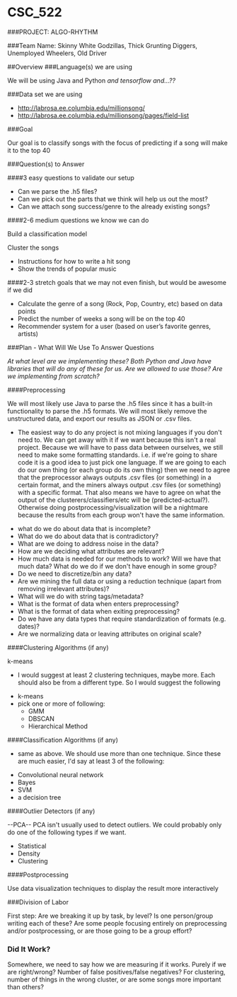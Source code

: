 # CSC_522

###PROJECT: ALGO-RHYTHM

###Team Name: Skinny White Godzillas, Thick Grunting Diggers, Unemployed Wheelers, Old Driver

##Overview
###Language(s) we are using 

We will be using Java and Python *and tensorflow and...??*

###Data set we are using
* http://labrosa.ee.columbia.edu/millionsong/
* http://labrosa.ee.columbia.edu/millionsong/pages/field-list 

###Goal

Our goal is to classify songs with the focus of predicting if a song will make it to the top 40

###Question(s) to Answer

####3 easy questions to validate our setup

- 	Can we parse the .h5 files?
- 	Can we pick out the parts that we think will help us out the most?
- 	Can we attach song success/genre to the already existing songs?

####2-6 medium questions we know we can do

Build a classification model

Cluster the songs

-	Instructions for how to write a hit song
- 	Show the trends of popular music

####2-3 stretch goals that we may not even finish, but would be awesome if we did

- Calculate the genre of a song (Rock, Pop, Country, etc) based on data points
- Predict the number of weeks a song will be on the top 40
- Recommender system for a user (based on user’s favorite genres, artists)



###Plan - What Will We Use To Answer Questions

*At what level are we implementing these?  Both Python and Java have libraries that will do any of these for us.  Are we allowed to use those?  Are we implementing from scratch?*


####Preprocessing

We will most likely use Java to parse the .h5 files since it has a built-in functionality to parse the .h5 formats.  We will most likely remove the unstructured data, and export our results as JSON or .csv files.

* The easiest way to do any project is not mixing languages if you don't need to.  We can get away with it if we want because this isn't a real project. Because we will have to pass data between ourselves, we still need to make some formatting standards.  i.e. if we're going to share code it is a good idea to just pick one language.  If we are going to each do our own thing (or each group do its own thing) then we need to agree that the preprocessor always outputs .csv files (or something) in a certain format, and the miners always output .csv files (or something) with a specific format.  That also means we have to agree on what the output of the clusterers/classifiers/etc will be (predicted-actual?).  Otherwise doing postprocessing/visualization will be a nightmare because the results from each group won't have the same information.

+ what do we do about data that is incomplete?
+ What do we do about data that is contradictory?
+ What are we doing to address noise in the data?
+ How are we deciding what attributes are relevant?
+ How much data is needed for our methods to work?  Will we have that much data?  What do we do if we don't have enough in some group?
+ Do we need to discretize/bin any data?
+ Are we mining the full data or using a reduction technique (apart from removing irrelevant attributes)?
+ What will we do with string tags/metadata?  
+ What is the format of data when enters preprocessing?
+ What is the format of data when exiting preprocessing?
+ Do we have any data types that require standardization of formats (e.g. dates)?
+ Are we normalizing data or leaving attributes on original scale?

####Clustering Algorithms (if any)

k-means
* I would suggest at least 2 clustering techniques, maybe more.  Each should also be from a different type.
So I would suggest the following
- k-means
- pick one or more of following:
  * GMM
  * DBSCAN
  * Hierarchical Method

####Classification Algorithms (if any)

* same as above.  We should use more than one technique.  Since these are much easier, I'd say at least 3 of the following:

- Convolutional neural network 
- Bayes
- SVM
- a decision tree

####Outlier Detectors (if any)

--PCA-- PCA isn't usually used to detect outliers.  We could probably only do one of the following types if we want.

- Statistical
- Density
- Clustering

####Postprocessing

Use data visualization techniques to display the result more interactively



###Division of Labor

First step: Are we breaking it up by task, by level?  Is one person/group writing each of these? Are some people focusing entirely on preprocessing and/or postprocessing, or are those going to be a group effort?


### Did It Work?
Somewhere, we need to say how we are measuring if it works.  Purely if we are right/wrong?  Number of false positives/false negatives?  For clustering, number of things in the wrong cluster, or are some songs more important than others?
